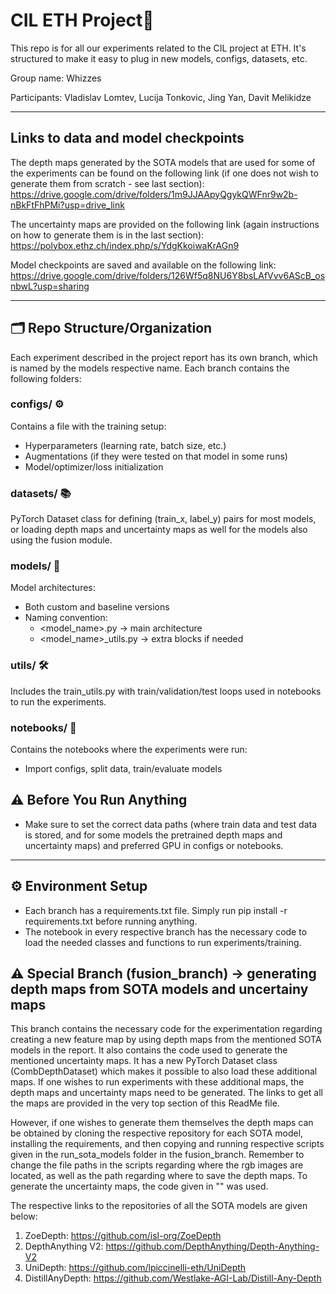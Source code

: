# CIL ETH Project🧪


This repo is for all our experiments related to the CIL project at ETH. It's structured to make it easy to plug in new models, configs, datasets, etc.

Group name: Whizzes

Participants: Vladislav Lomtev, Lucija Tonkovic, Jing Yan, Davit Melikidze

---

## Links to data and model checkpoints

The depth maps generated by the SOTA models that are used for some of the experiments can be found on the following link (if one does not wish to generate them from scratch - see last section): https://drive.google.com/drive/folders/1m9JJAApyQgykQWFnr9w2b-nBkFtFhPMi?usp=drive_link 

The uncertainty maps are provided on the following link (again instructions on how to generate them is in the last section): https://polybox.ethz.ch/index.php/s/YdgKkoiwaKrAGn9

Model checkpoints are saved and available on the following link: https://drive.google.com/drive/folders/126Wf5q8NU6Y8bsLAfVvv6AScB_osnbwL?usp=sharing

---

## 🗂 Repo Structure/Organization

Each experiment described in the project report has its own branch, which is named by the models respective name. Each branch contains the following folders:

### configs/ ⚙️  
Contains a file with the training setup:
- Hyperparameters (learning rate, batch size, etc.)
- Augmentations (if they were tested on that model in some runs)
- Model/optimizer/loss initialization

### datasets/ 📚  
PyTorch Dataset class for defining (train_x, label_y) pairs for most models, or loading depth maps and uncertainty maps as well for the models also using the fusion module.  

### models/ 🧠  
Model architectures:
- Both custom and baseline versions
- Naming convention:
  - <model_name>.py → main architecture
  - <model_name>_utils.py → extra blocks if needed

### utils/ 🛠  
Includes the train_utils.py with train/validation/test loops used in notebooks to run the experiments.

### notebooks/ 📓  
Contains the notebooks where the experiments were run:
- Import configs, split data, train/evaluate models

## ⚠️ Before You Run Anything

- Make sure to set the correct data paths (where train data and test data is stored, and for some models the pretrained depth maps and uncertainty maps) and preferred GPU in configs or notebooks.


---
## ⚙️ Environment Setup

 - Each branch has a requirements.txt file. Simply run pip install -r requirements.txt before running anything.
 - The notebook in every respective branch has the necessary code to load the needed classes and functions to run experiments/training.
 
## ⚠️ Special Branch (fusion_branch) -> generating depth maps from SOTA models and uncertainy maps

This branch contains the necessary code for the experimentation regarding creating a new feature map by using depth maps from the mentioned SOTA models in the report. It also contains the code
used to generate the mentioned uncertainty maps. It has a new PyTorch Dataset class (CombDepthDataset) which makes it possible to also load these additional maps. If one wishes to run experiments 
with these additional maps, the depth maps and uncertainty maps need to be generated. The links to get all the maps are provided in the very top section of this ReadMe file. 

However, if one wishes to generate them themselves the depth maps can be obtained by cloning the respective repository for each SOTA model, installing the requirements, and then copying and running respective scripts given in the run_sota_models folder in the fusion_branch. Remember to change the file paths in the scripts regarding where the rgb images are located, as well as the path regarding where to save the depth maps. To generate the uncertainty maps, the code given in "" was used. 

The respective links to the repositories of all the SOTA models are given below:
1) ZoeDepth: https://github.com/isl-org/ZoeDepth
2) DepthAnything V2: https://github.com/DepthAnything/Depth-Anything-V2
3) UniDepth: https://github.com/lpiccinelli-eth/UniDepth
4) DistillAnyDepth: https://github.com/Westlake-AGI-Lab/Distill-Any-Depth

